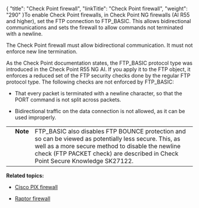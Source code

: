 {
    "title": "Check Point firewall",
    "linkTitle": "Check Point firewall",
    "weight": "290"
}To enable Check Point firewalls, in Check Point NG firewalls (AI R55 and higher), set the FTP connection to FTP\_BASIC. This allows bidirectional communications and sets the firewall to allow commands not terminated with a newline.

The Check Point firewall must allow bidirectional communication. It must not enforce new line termination.

As the Check Point documentation states, the FTP\_BASIC protocol type was introduced in the Check Point R55 NG AI. If you apply it to the FTP object, it enforces a reduced set of the FTP security checks done by the regular FTP protocol type. The following checks are not enforced by FTP\_BASIC:

-   That every packet is terminated with a newline character, so that the PORT command is not split across packets.
-   Bidirectional traffic on the data connection is not allowed, as it can be used improperly.

<table cellpadding="0" cellspacing="0">
   <col/>
   <col/>
   <col/>
      <tr>
         <td valign="top">         </td>
         <td valign="top"><span><b>Note</b></span>
         </td>
         <td data-mc-autonum="&lt;b&gt;Note&lt;/b&gt;" valign="top">FTP_BASIC also disables FTP BOUNCE protection and so can be viewed as potentially less secure. This, as well as a more secure method to disable the newline check (FTP PACKET check) are described in Check Point Secure Knowledge SK27122.         </td>
      </tr>
</table>

**Related topics:**

-   [Cisco PIX firewall](../r_st_cisco_pix_firewall)
-   [Raptor firewall](../r_st_raptor_firewall)
